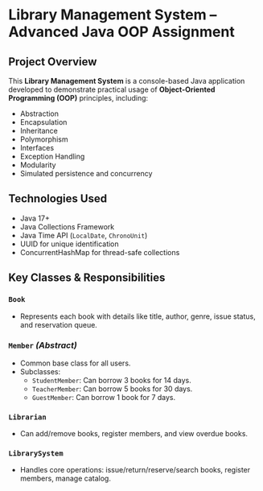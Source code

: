 # Library Management System – Advanced Java OOP Assignment

## Project Overview

This **Library Management System** is a console-based Java application developed to demonstrate practical usage of **Object-Oriented Programming (OOP)** principles, including:

- Abstraction
- Encapsulation
- Inheritance
- Polymorphism
- Interfaces
- Exception Handling
- Modularity
- Simulated persistence and concurrency



##  Technologies Used

- Java 17+
- Java Collections Framework
- Java Time API (`LocalDate`, `ChronoUnit`)
- UUID for unique identification
- ConcurrentHashMap for thread-safe collections



##  Key Classes & Responsibilities

###  `Book`
- Represents each book with details like title, author, genre, issue status, and reservation queue.

###  `Member` *(Abstract)*
- Common base class for all users.
- Subclasses:
  - `StudentMember`: Can borrow 3 books for 14 days.
  - `TeacherMember`: Can borrow 5 books for 30 days.
  - `GuestMember`: Can borrow 1 book for 7 days.

###  `Librarian`
- Can add/remove books, register members, and view overdue books.

###  `LibrarySystem`
- Handles core operations: issue/return/reserve/search books, register members, manage catalog.





